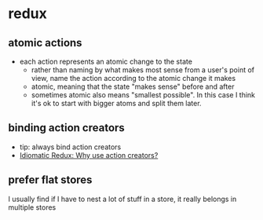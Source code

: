 # redux

## atomic actions

- each action represents an atomic change to the state
  - rather than naming by what makes most sense from a user's point of view, name the action according to the atomic change it makes
  - atomic, meaning that the state "makes sense" before and after
  - sometimes atomic also means "smallest possible". In this case I think it's ok to start with bigger atoms and split them later.

## binding action creators

- tip: always bind action creators
- [Idiomatic Redux: Why use action creators?](http://blog.isquaredsoftware.com/2016/10/idiomatic-redux-why-use-action-creators/)

## prefer flat stores

I usually find if I have to nest a lot of stuff in a store, it really belongs in multiple stores
